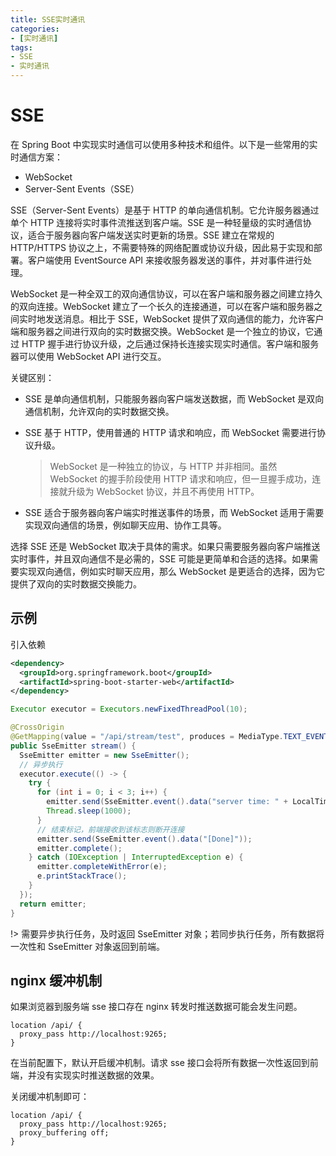 ```yaml
---
title: SSE实时通讯
categories:
- [实时通讯]
tags:
- SSE
- 实时通讯
---
```




# SSE

在 Spring Boot 中实现实时通信可以使用多种技术和组件。以下是一些常用的实时通信方案：

- WebSocket
- Server-Sent Events（SSE）

SSE（Server-Sent Events）是基于 HTTP 的单向通信机制。它允许服务器通过单个 HTTP 连接将实时事件流推送到客户端。SSE 是一种轻量级的实时通信协议，适合于服务器向客户端发送实时更新的场景。SSE 建立在常规的 HTTP/HTTPS 协议之上，不需要特殊的网络配置或协议升级，因此易于实现和部署。客户端使用 EventSource API 来接收服务器发送的事件，并对事件进行处理。

WebSocket 是一种全双工的双向通信协议，可以在客户端和服务器之间建立持久的双向连接。WebSocket 建立了一个长久的连接通道，可以在客户端和服务器之间实时地发送消息。相比于 SSE，WebSocket 提供了双向通信的能力，允许客户端和服务器之间进行双向的实时数据交换。WebSocket 是一个独立的协议，它通过 HTTP 握手进行协议升级，之后通过保持长连接实现实时通信。客户端和服务器可以使用 WebSocket API 进行交互。

关键区别：

- SSE 是单向通信机制，只能服务器向客户端发送数据，而 WebSocket 是双向通信机制，允许双向的实时数据交换。

- SSE 基于 HTTP，使用普通的 HTTP 请求和响应，而 WebSocket 需要进行协议升级。

  > WebSocket 是一种独立的协议，与 HTTP 并非相同。虽然 WebSocket 的握手阶段使用 HTTP 请求和响应，但一旦握手成功，连接就升级为 WebSocket 协议，并且不再使用 HTTP。

- SSE 适合于服务器向客户端实时推送事件的场景，而 WebSocket 适用于需要实现双向通信的场景，例如聊天应用、协作工具等。

选择 SSE 还是 WebSocket 取决于具体的需求。如果只需要服务器向客户端推送实时事件，并且双向通信不是必需的，SSE 可能是更简单和合适的选择。如果需要实现双向通信，例如实时聊天应用，那么 WebSocket 是更适合的选择，因为它提供了双向的实时数据交换能力。

## 示例

引入依赖

```xml
<dependency>
  <groupId>org.springframework.boot</groupId>
  <artifactId>spring-boot-starter-web</artifactId>
</dependency>
```



```java
Executor executor = Executors.newFixedThreadPool(10);

@CrossOrigin
@GetMapping(value = "/api/stream/test", produces = MediaType.TEXT_EVENT_STREAM_VALUE)
public SseEmitter stream() {
  SseEmitter emitter = new SseEmitter();
  // 异步执行
  executor.execute(() -> {
    try {
      for (int i = 0; i < 3; i++) {
        emitter.send(SseEmitter.event().data("server time: " + LocalTime.now().toString()));
        Thread.sleep(1000);
      }
      // 结束标记，前端接收到该标志则断开连接
      emitter.send(SseEmitter.event().data("[Done]"));
      emitter.complete();
    } catch (IOException | InterruptedException e) {
      emitter.completeWithError(e);
      e.printStackTrace();
    }
  });
  return emitter;
}
```

!> 需要异步执行任务，及时返回 SseEmitter 对象；若同步执行任务，所有数据将一次性和 SseEmitter 对象返回到前端。

## nginx 缓冲机制

如果浏览器到服务端 sse 接口存在 nginx 转发时推送数据可能会发生问题。

```nginx
location /api/ {
  proxy_pass http://localhost:9265;
}
```

在当前配置下，默认开启缓冲机制。请求 sse 接口会将所有数据一次性返回到前端，并没有实现实时推送数据的效果。

关闭缓冲机制即可：

```nginx
location /api/ {
  proxy_pass http://localhost:9265;
  proxy_buffering off;
}
```



